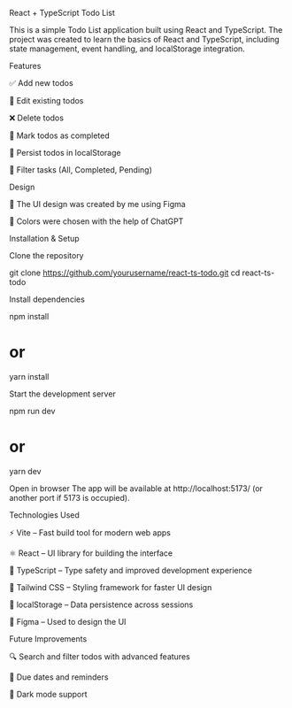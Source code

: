 React + TypeScript Todo List

This is a simple Todo List application built using React and TypeScript. The project was created to learn the basics of React and TypeScript, including state management, event handling, and localStorage integration.

Features

✅ Add new todos

📝 Edit existing todos

❌ Delete todos

📌 Mark todos as completed

💾 Persist todos in localStorage

🔄 Filter tasks (All, Completed, Pending)

Design

🎨 The UI design was created by me using Figma

🎨 Colors were chosen with the help of ChatGPT

Installation & Setup

Clone the repository

git clone https://github.com/yourusername/react-ts-todo.git
cd react-ts-todo

Install dependencies

npm install

# or

yarn install

Start the development server

npm run dev

# or

yarn dev

Open in browser
The app will be available at http://localhost:5173/ (or another port if 5173 is occupied).

Technologies Used

⚡ Vite – Fast build tool for modern web apps

⚛️ React – UI library for building the interface

🦺 TypeScript – Type safety and improved development experience

🎨 Tailwind CSS – Styling framework for faster UI design

💾 localStorage – Data persistence across sessions

🎨 Figma – Used to design the UI

Future Improvements

🔍 Search and filter todos with advanced features

📅 Due dates and reminders

🎨 Dark mode support
